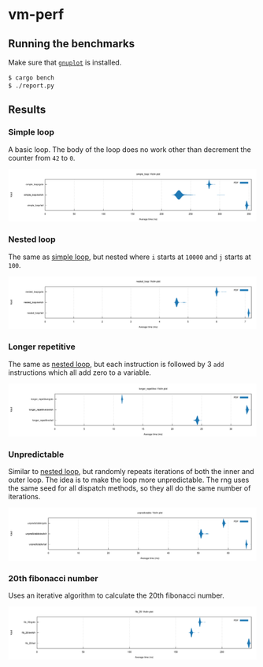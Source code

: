 # vm-perf

## Running the benchmarks

Make sure that [`gnuplot`](http://www.gnuplot.info/) is installed.

```
$ cargo bench
$ ./report.py
```

## Results

### Simple loop

A basic loop. The body of the loop does no work other than decrement the counter from `42` to `0`.

<img src="./report/simple_loop_violin.svg">

### Nested loop

The same as [simple loop](#simple-loop), but nested where `i` starts at `10000` and `j` starts at `100`.

<img src="./report/nested_loop_violin.svg">

### Longer repetitive

The same as [nested loop](#nested-loop), but each instruction is followed by 3 `add` instructions which all add zero to a variable.

<img src="./report/longer_repetitive_violin.svg">

### Unpredictable

Similar to [nested loop](#nested-loop), but randomly repeats iterations of both the inner and outer loop. The idea is to make the loop more unpredictable. The rng uses the same seed for all dispatch methods, so they all do the same number of iterations.

<img src="./report/unpredictable_violin.svg">

### 20th fibonacci number

Uses an iterative algorithm to calculate the 20th fibonacci number.

<img src="./report/fib_20_violin.svg">
